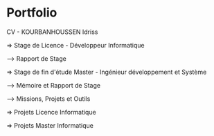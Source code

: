 # Portfolio

CV - KOURBANHOUSSEN Idriss

=> Stage de Licence - Développeur Informatique

--> Rapport de Stage
  
=> Stage de fin d'étude Master - Ingénieur développement et Système
  
--> Mémoire et Rapport de Stage
  
--> Missions, Projets et Outils

=> Projets Licence Informatique

=> Projets Master Informatique

